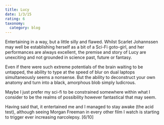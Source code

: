 ```yaml
---
title: Lucy
date: 1/3/15
rating: 6
taxonomy:
  category: blog
---
```


Entertaining in a way, but a little silly and flawed.  Whilst Scarlet Johannssen may well be establishing herself as a bit of a Sci-Fi goto-girl, and her performances are always excellent, the premise and story of Lucy are unexciting and not grounded in science past, future or fantasy.  

Even if there were such extreme potentials of the brain waiting to be untapped, the ability to type at the speed of blur on dual laptops simultaneously seems a nonsense.  But the ability to deconstruct your own anatomy and turn into a black, amorphous blob simply ludicrous. 

Maybe I just prefer my sci-fi to be constrained somewhere within what I consider to be the realms of possibility however fantastical that may seem.

Having said that, it entertained me and I managed to stay awake (the acid test), although seeing Morgan Freeman in every other film I watch  is starting to trigger ever increasing narcolepsy. [6/10]




